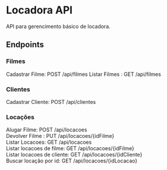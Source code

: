 # Locadora API
API para gerencimento básico de locadora.

## Endpoints


### Filmes
Cadastrar Filme: POST /api/filmes
Listar Filmes : GET /api/filmes  

### Clientes
Cadastrar Cliente: POST /api/clientes  

### Locações
Alugar Filme: POST /api/locacoes  
Devolver Filme : PUT /api/locacoes/{idFilme}  
Listar Locacoes: GET /api/locacoes  
Listar locacoes de filme: GET /api/locacoes/{idFilme}  
Listar locacoes de cliente: GET /api/locacoes/{idCliente}  
Buscar locação por id: GET /api/locacoes/{idLocacao}  

